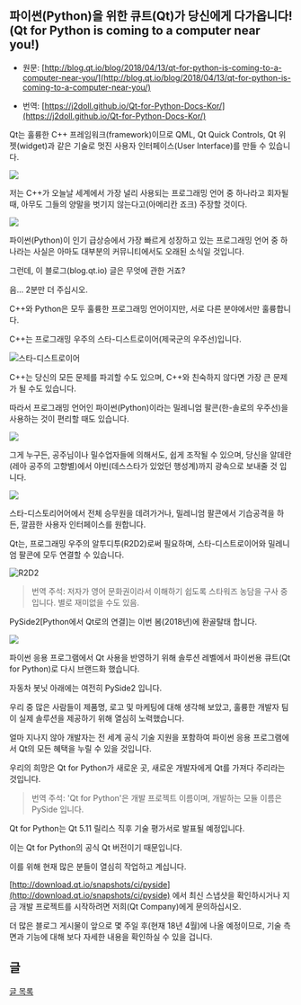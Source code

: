## 파이썬(Python)을 위한 큐트(Qt)가 당신에게 다가옵니다! (Qt for Python is coming to a computer near you!)

- 원문:   [http://blog.qt.io/blog/2018/04/13/qt-for-python-is-coming-to-a-computer-near-you/](http://blog.qt.io/blog/2018/04/13/qt-for-python-is-coming-to-a-computer-near-you/)

- 번역:  [https://j2doll.github.io/Qt-for-Python-Docs-Kor/](https://j2doll.github.io/Qt-for-Python-Docs-Kor/)

Qt는 훌륭한 C++ 프레임워크(framework)이므로 QML, Qt Quick Controls, Qt 위젯(widget)과 같은 기술로 멋진 사용자 인터페이스(User Interface)를 만들 수 있습니다.

![](https://j2doll.github.io/Qt-for-Python-Docs-Kor/image/QtLogo.png)

저는 C++가 오늘날 세계에서 가장 널리 사용되는 프로그래밍 언어 중 하나라고 회자될 때, 아무도 그들의 양말을 벗기지 않는다고(아메리칸 죠크) 주장할 것이다.


![](https://j2doll.github.io/Qt-for-Python-Docs-Kor/image/CppLogo.jpg)

파이썬(Python)이 인기 급상승에서 가장 빠르게 성장하고 있는 프로그래밍 언어 중 하나라는 사실은 아마도 대부분의 커뮤니티에서도 오래된 소식일 것입니다.

그런데, 이 블로그(blog.qt.io) 글은 무엇에 관한 거죠?

음... 2분만 더 주십시오.

C++와 Python은 모두 훌륭한 프로그래밍 언어이지만, 서로 다른 분야에서만 훌륭합니다.

C++는 프로그래밍 우주의 스타-디스트로이어(제국군의 우주선)입니다.

![스타-디스트로이어](https://j2doll.github.io/Qt-for-Python-Docs-Kor/image/StarDestroyer.jpg)

C++는 당신의 모든 문제를 파괴할 수도 있으며, C++와 친숙하지 않다면 가장 큰 문제가 될 수도 있습니다.

따라서 프로그래밍 언어인 파이썬(Python)이라는 밀레니엄 팔콘(한-솔로의 우주선)을 사용하는 것이 편리할 때도 있습니다.

![](https://j2doll.github.io/Qt-for-Python-Docs-Kor/image/MillFalcon.jpg)

그게 누구든, 공주님이나 밀수업자들에 의해서도, 쉽게 조작될 수 있으며, 당신을 알데란(레아 공주의 고향별)에서 야빈(데스스타가 있었던 행성계)까지 광속으로 보내줄 것 입니다.

![](https://j2doll.github.io/Qt-for-Python-Docs-Kor/image/Leia-Organa.jpg)

스타-디스토리어어에서 전체 승무원을 데려가거나, 밀레니엄 팔콘에서 기습공격을 하든, 깔끔한 사용자 인터페이스를 원합니다.

Qt는, 프로그래밍 우주의 알투디투(R2D2)로써 필요하며, 스타-디스트로이어와 밀레니엄 팔콘에 모두 연결할 수 있습니다.

![R2D2](https://j2doll.github.io/Qt-for-Python-Docs-Kor/image/R2D2.jpg)

>번역 주석: 저자가 영어 문화권이라서 이해하기 쉽도록 스타워즈 농담을 구사 중입니다. 별로 재미없을 수도 있음.

PySide2[Python에서 Qt로의 연결]는 이번 봄(2018년)에 환골탈태 합니다.

![](https://j2doll.github.io/Qt-for-Python-Docs-Kor/image/PySideLogo.png)

파이썬 응용 프로그램에서 Qt 사용을 반영하기 위해 솔루션 레벨에서 파이썬용 큐트(Qt for Python)로 다시 브랜드화 했습니다.

자동차 봇닛 아래에는 여전히 PySide2 입니다.

우리 중 많은 사람들이 제품명, 로고 및 마케팅에 대해 생각해 보았고, 훌륭한 개발자 팀이 실제 솔루션을 제공하기 위해 열심히 노력했습니다.

얼마 지나지 않아 개발자는 전 세계 공식 기술 지원을 포함하여 파이썬 응용 프로그램에서 Qt의 모든 혜택을 누릴 수 있을 것입니다.

우리의 희망은 Qt for Python가 새로운 곳, 새로운 개발자에게 Qt를 가져다 주리라는 것입니다.

>번역 주석: 'Qt for Python'은 개발 프로젝트 이름이며, 개발하는 모듈 이름은 PySide 입니다.

Qt for Python는 Qt 5.11 릴리스 직후 기술 평가서로 발표될 예정입니다.

이는 Qt for Python의 공식 Qt 버전이기 때문입니다.

이를 위해 현재 많은 분들이 열심히 작업하고 계십니다.

 [http://download.qt.io/snapshots/ci/pyside](http://download.qt.io/snapshots/ci/pyside) 에서 최신 스냅샷을 확인하시거나 지금 개발 프로젝트를 시작하려면 저희(Qt Company)에게 문의하십시오.

더 많은 블로그 게시물이 앞으로 몇 주일 후(현재 18년 4월)에 나올 예정이므로, 기술 측면과 기능에 대해 보다 자세한 내용을 확인하실 수 있을 겁니다.

## 글

[글 목록](README.md)
